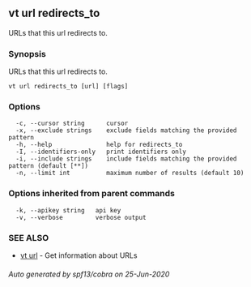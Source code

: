 ## vt url redirects_to

URLs that this url redirects to.

### Synopsis

URLs that this url redirects to.

```
vt url redirects_to [url] [flags]
```

### Options

```
  -c, --cursor string      cursor
  -x, --exclude strings    exclude fields matching the provided pattern
  -h, --help               help for redirects_to
  -I, --identifiers-only   print identifiers only
  -i, --include strings    include fields matching the provided pattern (default [**])
  -n, --limit int          maximum number of results (default 10)
```

### Options inherited from parent commands

```
  -k, --apikey string   api key
  -v, --verbose         verbose output
```

### SEE ALSO

* [vt url](vt_url.md)	 - Get information about URLs

###### Auto generated by spf13/cobra on 25-Jun-2020
